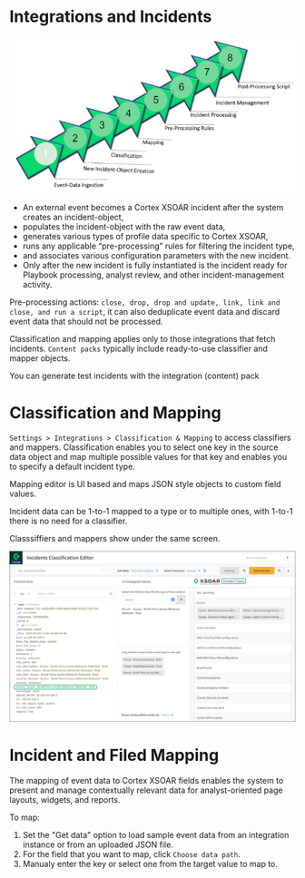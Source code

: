 # Integrations and Incidents
![localImage](./images/Screenshot_3.png)

* An external event becomes a Cortex XSOAR incident after the system creates an incident-object, 
* populates the incident-object with the raw event data, 
* generates various types of profile data specific to Cortex XSOAR, 
* runs any applicable “pre-processing” rules for filtering the incident type, 
* and associates various configuration parameters with the new incident. 
* Only after the new incident is fully instantiated is the incident ready for Playbook processing, analyst review, and other incident-management activity.

Pre-processing actions: `close, drop, drop and update, link, link and close, and run a script`, it can also deduplicate event data and discard event data that should not be processed.

Classification and mapping applies only to those integrations that fetch incidents.
`Content packs` typically include ready-to-use classifier and mapper objects.

You can generate test incidents with the integration (content) pack

# Classification and Mapping

`Settings > Integrations > Classification & Mapping` to access classifiers and mappers.
Classification enables you to select one key in the source data object and map multiple possible values for that key and enables you to specify a default incident type.

 Mapping editor is UI based and maps JSON style objects to custom field values.

 Incident data can be 1-to-1 mapped to a type or to multiple ones, with 1-to-1 there is no need for a classifier.

Classsiffiers and mappers show under the same screen.

![localImage](./images/Classification.png)

# Incident and Filed Mapping

The mapping of event data to Cortex XSOAR fields enables the system to present and manage contextually relevant data for analyst-oriented page layouts, widgets, and reports. 

To map:
1. Set the "Get data" option to load sample event data from an integration instance or from an uploaded JSON file.
2. For the field that you want to map, click `Choose data path`.
3. Manualy enter the key or select one from the target value to map to.
